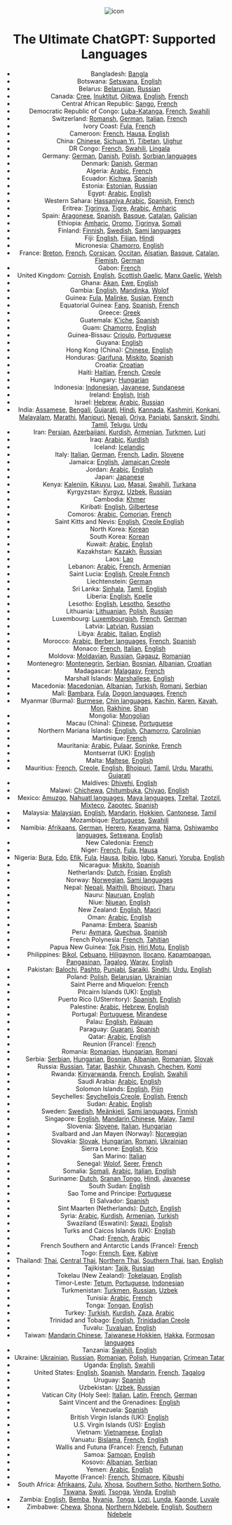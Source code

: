 <div align="center">
<img src="./../../docs/images/icon.svg" alt="icon"/>

<h1 align="center">The Ultimate ChatGPT: Supported Languages</h1>

- Bangladesh: [Bangla](./README/LANGUAGES/README_BN.md)
- Botswana: [Setswana](./README/LANGUAGES/README_BW.md), [English](./README/LANGUAGES/README_EN.md)
- Belarus: [Belarusian](./README/LANGUAGES/README_BY.md), [Russian](./README/LANGUAGES/README_RU.md)
- Canada: [Cree](./README/LANGUAGES/README_CA.md), [Inuktitut](./README/LANGUAGES/README_CA.md), [Ojibwa](./README/LANGUAGES/README_US.md), [English](./README/LANGUAGES/README_EN.md), [French](./README/LANGUAGES/README_FR.md)
- Central African Republic: [Sango](./README/LANGUAGES/README_CF.md), [French](./README/LANGUAGES/README_FR.md)
- Democratic Republic of Congo: [Luba-Katanga](./README/LANGUAGES/README_CD.md), [French](./README/LANGUAGES/README_FR.md), [Swahili](./README/LANGUAGES/README_KE.md)
- Switzerland: [Romansh](./README/LANGUAGES/README_CH.md), [German](./README/LANGUAGES/README_DE.md), [Italian](./README/LANGUAGES/README_IT.md), [French](./README/LANGUAGES/README_FR.md)
- Ivory Coast: [Fula](./README/LANGUAGES/README_CI.md), [French](./README/LANGUAGES/README_FR.md)
- Cameroon: [French](./README/LANGUAGES/README_FR.md), [Hausa](./README/LANGUAGES/README_NG.md), [English](./README/LANGUAGES/README_EN.md)
- China: [Chinese](./README/LANGUAGES/README_CN.md), [Sichuan Yi](./README/LANGUAGES/README_CN.md), [Tibetan](./README/LANGUAGES/README_CN.md), [Uighur](./README/LANGUAGES/README_CN.md)
- DR Congo: [French](./README/LANGUAGES/README_FR.md), [Swahili](./README/LANGUAGES/README_KE.md), [Lingala](./README/LANGUAGES/README_CG.md)
- Germany: [German](./README/LANGUAGES/README_DE.md), [Danish](./README/LANGUAGES/README_DK.md), [Polish](./README/LANGUAGES/README_PL.md), [Sorbian languages](./README/LANGUAGES/README_DE.md)
- Denmark: [Danish](./README/LANGUAGES/README_DK.md), [German](./README/LANGUAGES/README_DE.md)
- Algeria: [Arabic](./README/LANGUAGES/README_AR.md), [French](./README/LANGUAGES/README_FR.md)
- Ecuador: [Kichwa](./README/LANGUAGES/README_EC.md), [Spanish](./README/LANGUAGES/README_ES.md)
- Estonia: [Estonian](./README/LANGUAGES/README_EE.md), [Russian](./README/LANGUAGES/README_RU.md)
- Egypt: [Arabic](./README/LANGUAGES/README_AR.md), [English](./README/LANGUAGES/README_EN.md)
- Western Sahara: [Hassaniya Arabic](./README/LANGUAGES/README_EH.md), [Spanish](./README/LANGUAGES/README_ES.md), [French](./README/LANGUAGES/README_FR.md)
- Eritrea: [Tigrinya](./README/LANGUAGES/README_ER.md), [Tigre](./README/LANGUAGES/README_ER.md), [Arabic](./README/LANGUAGES/README_AR.md), [Amharic](./README/LANGUAGES/README_ET.md)
- Spain: [Aragonese](./README/LANGUAGES/README_ES.md), [Spanish](./README/LANGUAGES/README_ES.md), [Basque](./README/LANGUAGES/README_ES.md), [Catalan](./README/LANGUAGES/README_ES.md), [Galician](./README/LANGUAGES/README_ES.md)
- Ethiopia: [Amharic](./README/LANGUAGES/README_ET.md), [Oromo](./README/LANGUAGES/README_ET.md), [Tigrinya](./README/LANGUAGES/README_ER.md), [Somali](./README/LANGUAGES/README_SO.md)
- Finland: [Finnish](./README/LANGUAGES/README_FI.md), [Swedish](./README/LANGUAGES/README_SE.md), [Sami languages](./README/LANGUAGES/README_NO.md)
- Fiji: [English](./README/LANGUAGES/README_EN.md), [Fijian](./README/LANGUAGES/README_FJ.md), [Hindi](./README/LANGUAGES/README_FJ.md)
- Micronesia: [Chamorro](./README/LANGUAGES/README_GU.md), [English](./README/LANGUAGES/README_EN.md)
- France: [Breton](./README/LANGUAGES/README_FR.md), [French](./README/LANGUAGES/README_FR.md), [Corsican](./README/LANGUAGES/README_FR.md), [Occitan](./README/LANGUAGES/README_FR.md), [Alsatian](./README/LANGUAGES/README_FR.md), [Basque](./README/LANGUAGES/README_ES.md), [Catalan](./README/LANGUAGES/README_ES.md), [Flemish](./README/LANGUAGES/README_BE.md), [German](./README/LANGUAGES/README_DE.md)
- Gabon: [French](./README/LANGUAGES/README_FR.md)
- United Kingdom: [Cornish](./README/LANGUAGES/README_GB.md), [English](./README/LANGUAGES/README_EN.md), [Scottish Gaelic](./README/LANGUAGES/README_GB.md), [Manx Gaelic](./README/LANGUAGES/README_GB.md), [Welsh](./README/LANGUAGES/README_GB.md)
- Ghana: [Akan](./README/LANGUAGES/README_GH.md), [Ewe](./README/LANGUAGES/README_GH.md), [English](./README/LANGUAGES/README_EN.md)
- Gambia: [English](./README/LANGUAGES/README_EN.md), [Mandinka](./README/LANGUAGES/README_GM.md), [Wolof](./README/LANGUAGES/README_SN.md)
- Guinea: [Fula](./README/LANGUAGES/README_NG.md), [Malinke](./README/LANGUAGES/README_GN.md), [Susian](./README/LANGUAGES/README_GN.md), [French](./README/LANGUAGES/README_FR.md)
- Equatorial Guinea: [Fang](./README/LANGUAGES/README_GQ.md), [Spanish](./README/LANGUAGES/README_ES.md), [French](./README/LANGUAGES/README_FR.md)
- Greece: [Greek](./README/LANGUAGES/README_GR.md)
- Guatemala: [K'iche](./README/LANGUAGES/README_GT.md), [Spanish](./README/LANGUAGES/README_ES.md)
- Guam: [Chamorro](./README/LANGUAGES/README_GU.md), [English](./README/LANGUAGES/README_EN.md)
- Guinea-Bissau: [Crioulo](./README/LANGUAGES/README_GW.md), [Portuguese](./README/LANGUAGES/README_PT.md)
- Guyana: [English](./README/LANGUAGES/README_EN.md)
- Hong Kong (China): [Chinese](./README/LANGUAGES/README_CN.md), [English](./README/LANGUAGES/README_EN.md)
- Honduras: [Garifuna](./README/LANGUAGES/README_HN.md), [Miskito](./README/LANGUAGES/README_NI.md), [Spanish](./README/LANGUAGES/README_ES.md)
- Croatia: [Croatian](./README/LANGUAGES/README_HR.md)
- Haiti: [Haitian](./README/LANGUAGES/README_HT.md), [French](./README/LANGUAGES/README_FR.md), [Creole](./README/LANGUAGES/README_HT.md)
- Hungary: [Hungarian](./README/LANGUAGES/README_HU.md)
- Indonesia: [Indonesian](./README/LANGUAGES/README_ID.md), [Javanese](./README/LANGUAGES/README_ID.md), [Sundanese](./README/LANGUAGES/README_ID.md)
- Ireland: [English](./README/LANGUAGES/README_EN.md), [Irish](./README/LANGUAGES/README_IE.md)
- Israel: [Hebrew](./README/LANGUAGES/README_IL.md), [Arabic](./README/LANGUAGES/README_AR.md), [Russian](./README/LANGUAGES/README_RU.md)
- India: [Assamese](./README/LANGUAGES/README_IN.md), [Bengali](./README/LANGUAGES/README_BD.md), [Gujarati](./README/LANGUAGES/README_IN.md), [Hindi](./README/LANGUAGES/README_IN.md), [Kannada](./README/LANGUAGES/README_IN.md), [Kashmiri](./README/LANGUAGES/README_IN.md), [Konkani](./README/LANGUAGES/README_IN.md), [Malayalam](./README/LANGUAGES/README_IN.md), [Marathi](./README/LANGUAGES/README_IN.md), [Manipuri](./README/LANGUAGES/README_IN.md), [Nepali](./README/LANGUAGES/README_NP.md), [Oriya](./README/LANGUAGES/README_IN.md), [Panjabi](./README/LANGUAGES/README_IN.md), [Sanskrit](./README/LANGUAGES/README_IN.md), [Sindhi](./README/LANGUAGES/README_IN.md), [Tamil](./README/LANGUAGES/README_IN.md), [Telugu](./README/LANGUAGES/README_IN.md), [Urdu](./README/LANGUAGES/README_PK.md)
- Iran: [Persian](./README/LANGUAGES/README_IR.md), [Azerbaijani](./README/LANGUAGES/README_AZ.md), [Kurdish](./README/LANGUAGES/README_TR.md), [Armenian](./README/LANGUAGES/README_AM.md), [Turkmen](./README/LANGUAGES/README_TM.md), [Luri](./README/LANGUAGES/README_IR.md)
- Iraq: [Arabic](./README/LANGUAGES/README_AR.md), [Kurdish](./README/LANGUAGES/README_TR.md)
- Iceland: [Icelandic](./README/LANGUAGES/README_IS.md)
- Italy: [Italian](./README/LANGUAGES/README_IT.md), [German](./README/LANGUAGES/README_DE.md), [French](./README/LANGUAGES/README_FR.md), [Ladin](./README/LANGUAGES/README_IT.md), [Slovene](./README/LANGUAGES/README_SI.md)
- Jamaica: [English](./README/LANGUAGES/README_EN.md), [Jamaican Creole](./README/LANGUAGES/README_JM.md)
- Jordan: [Arabic](./README/LANGUAGES/README_AR.md), [English](./README/LANGUAGES/README_EN.md)
- Japan: [Japanese](./README/LANGUAGES/README_JP.md)
- Kenya: [Kalenjin](./README/LANGUAGES/README_KE.md), [Kikuyu](./README/LANGUAGES/README_KE.md), [Luo](./README/LANGUAGES/README_KE.md), [Masai](./README/LANGUAGES/README_KE.md), [Swahili](./README/LANGUAGES/README_KE.md), [Turkana](./README/LANGUAGES/README_KE.md)
- Kyrgyzstan: [Kyrgyz](./README/LANGUAGES/README_KG.md), [Uzbek](./README/LANGUAGES/README_UZ.md), [Russian](./README/LANGUAGES/README_RU.md)
- Cambodia: [Khmer](./README/LANGUAGES/README_KH.md)
- Kiribati: [English](./README/LANGUAGES/README_EN.md), [Gilbertese](./README/LANGUAGES/README_KI.md)
- Comoros: [Arabic](./README/LANGUAGES/README_AR.md), [Comorian](./README/LANGUAGES/README_KM.md), [French](./README/LANGUAGES/README_FR.md)
- Saint Kitts and Nevis: [English](./README/LANGUAGES/README_EN.md), [Creole English](./README/LANGUAGES/README_KN.md)
- North Korea: [Korean](./README/LANGUAGES/README_KP.md)
- South Korea: [Korean](./README/LANGUAGES/README_KR.md)
- Kuwait: [Arabic](./README/LANGUAGES/README_KW.md), [English](./README/LANGUAGES/README_EN.md)
- Kazakhstan: [Kazakh](./README/LANGUAGES/README_KZ.md), [Russian](./README/LANGUAGES/README_RU.md)
- Laos: [Lao](./README/LANGUAGES/README_LA.md)
- Lebanon: [Arabic](./README/LANGUAGES/README_LB.md), [French](./README/LANGUAGES/README_FR.md), [Armenian](./README/LANGUAGES/README_AM.md)
- Saint Lucia: [English](./README/LANGUAGES/README_EN.md), [Creole French](./README/LANGUAGES/README_LC.md)
- Liechtenstein: [German](./README/LANGUAGES/README_DE.md)
- Sri Lanka: [Sinhala](./README/LANGUAGES/README_LK.md), [Tamil](./README/LANGUAGES/README_LK.md), [English](./README/LANGUAGES/README_EN.md)
- Liberia: [English](./README/LANGUAGES/README_EN.md), [Kpelle](./README/LANGUAGES/README_LR.md)
- Lesotho: [English](./README/LANGUAGES/README_EN.md), [Lesotho](./README/LANGUAGES/README_LS.md), [Sesotho](./README/LANGUAGES/README_LS.md)
- Lithuania: [Lithuanian](./README/LANGUAGES/README_LT.md), [Polish](./README/LANGUAGES/README_PL.md), [Russian](./README/LANGUAGES/README_RU.md)
- Luxembourg: [Luxembourgish](./README/LANGUAGES/README_LU.md), [French](./README/LANGUAGES/README_FR.md), [German](./README/LANGUAGES/README_DE.md)
- Latvia: [Latvian](./README/LANGUAGES/README_LV.md), [Russian](./README/LANGUAGES/README_RU.md)
- Libya: [Arabic](./README/LANGUAGES/README_LY.md), [Italian](./README/LANGUAGES/README_IT.md), [English](./README/LANGUAGES/README_EN.md)
- Morocco: [Arabic](./README/LANGUAGES/README_MA.md), [Berber languages](./README/LANGUAGES/README_MA.md), [French](./README/LANGUAGES/README_FR.md), [Spanish](./README/LANGUAGES/README_ES.md)
- Monaco: [French](./README/LANGUAGES/README_FR.md), [Italian](./README/LANGUAGES/README_IT.md), [English](./README/LANGUAGES/README_EN.md)
- Moldova: [Moldavian](./README/LANGUAGES/README_MD.md), [Russian](./README/LANGUAGES/README_RU.md), [Gagauz](./README/LANGUAGES/README_MD.md), [Romanian](./README/LANGUAGES/README_RO.md)
- Montenegro: [Montenegrin](./README/LANGUAGES/README_ME.md), [Serbian](./README/LANGUAGES/README_RS.md), [Bosnian](./README/LANGUAGES/README_BA.md), [Albanian](./README/LANGUAGES/README_AL.md), [Croatian](./README/LANGUAGES/README_HR.md)
- Madagascar: [Malagasy](./README/LANGUAGES/README_MG.md), [French](./README/LANGUAGES/README_FR.md)
- Marshall Islands: [Marshallese](./README/LANGUAGES/README_MH.md), [English](./README/LANGUAGES/README_EN.md)
- Macedonia: [Macedonian](./README/LANGUAGES/README_MK.md), [Albanian](./README/LANGUAGES/README_AL.md), [Turkish](./README/LANGUAGES/README_TR.md), [Romani](./README/LANGUAGES/README_MK.md), [Serbian](./README/LANGUAGES/README_RS.md)
- Mali: [Bambara](./README/LANGUAGES/README_ML.md), [Fula](./README/LANGUAGES/README_NG.md), [Dogon languages](./README/LANGUAGES/README_ML.md), [French](./README/LANGUAGES/README_FR.md)
- Myanmar (Burma): [Burmese](./README/LANGUAGES/README_MM.md), [Chin languages](./README/LANGUAGES/README_MM.md), [Kachin](./README/LANGUAGES/README_MM.md), [Karen](./README/LANGUAGES/README_MM.md), [Kayah](./README/LANGUAGES/README_MM.md), [Mon](./README/LANGUAGES/README_MM.md), [Rakhine](./README/LANGUAGES/README_MM.md), [Shan](./README/LANGUAGES/README_MM.md)
- Mongolia: [Mongolian](./README/LANGUAGES/README_MN.md)
- Macau (China): [Chinese](./README/LANGUAGES/README_CN.md), [Portuguese](./README/LANGUAGES/README_PT.md)
- Northern Mariana Islands: [English](./README/LANGUAGES/README_EN.md), [Chamorro](./README/LANGUAGES/README_MP.md), [Carolinian](./README/LANGUAGES/README_MIC.md)
- Martinique: [French](./README/LANGUAGES/README_MQ.md)
- Mauritania: [Arabic](./README/LANGUAGES/README_MR.md), [Pulaar](./README/LANGUAGES/README_MR.md), [Soninke](./README/LANGUAGES/README_MR.md), [French](./README/LANGUAGES/README_FR.md)
- Montserrat (UK): [English](./README/LANGUAGES/README_EN.md)
- Malta: [Maltese](./README/LANGUAGES/README_MT.md), [English](./README/LANGUAGES/README_EN.md)
- Mauritius: [French](./README/LANGUAGES/README_MU.md), [Creole](./README/LANGUAGES/README_MU.md), [English](./README/LANGUAGES/README_EN.md), [Bhojpuri](./README/LANGUAGES/README_MU.md), [Tamil](./README/LANGUAGES/README_MU.md), [Urdu](./README/LANGUAGES/README_MU.md), [Marathi](./README/LANGUAGES/README_IN.md), [Gujarati](./README/LANGUAGES/README_IN.md)
- Maldives: [Dhivehi](./README/LANGUAGES/README_MV.md), [English](./README/LANGUAGES/README_EN.md)
- Malawi: [Chichewa](./README/LANGUAGES/README_MW.md), [Chitumbuka](./README/LANGUAGES/README_MW.md), [Chiyao](./README/LANGUAGES/README_MW.md), [English](./README/LANGUAGES/README_EN.md)
- Mexico: [Amuzgo](./README/LANGUAGES/README_MX.md), [Nahuatl languages](./README/LANGUAGES/README_MX.md), [Maya languages](./README/LANGUAGES/README_GT.md), [Tzeltal](./README/LANGUAGES/README_MX.md), [Tzotzil](./README/LANGUAGES/README_MX.md), [Mixteco](./README/LANGUAGES/README_MX.md), [Zapotec](./README/LANGUAGES/README_MX.md), [Spanish](./README/LANGUAGES/README_ES.md)
- Malaysia: [Malaysian](./README/LANGUAGES/README_MY.md), [English](./README/LANGUAGES/README_EN.md), [Mandarin](./README/LANGUAGES/README_CN.md), [Hokkien](./README/LANGUAGES/README_CN.md), [Cantonese](./README/LANGUAGES/README_CN.md), [Tamil](./README/LANGUAGES/README_MY.md)
- Mozambique: [Portuguese](./README/LANGUAGES/README_MZ.md), [Swahili](./README/LANGUAGES/README_KE.md)
- Namibia: [Afrikaans](./README/LANGUAGES/README_ZA.md), [German](./README/LANGUAGES/README_DE.md), [Herero](./README/LANGUAGES/README_NA.md), [Kwanyama](./README/LANGUAGES/README_NA.md), [Nama](./README/LANGUAGES/README_NA.md), [Oshiwambo languages](./README/LANGUAGES/README_NA.md), [Setswana](./README/LANGUAGES/README_BW.md), [English](./README/LANGUAGES/README_EN.md)
- New Caledonia: [French](./README/LANGUAGES/README_NC.md)
- Niger: [French](./README/LANGUAGES/README_FR.md), [Fula](./README/LANGUAGES/README_NG.md), [Hausa](./README/LANGUAGES/README_NG.md)
- Nigeria: [Bura](./README/LANGUAGES/README_NG.md), [Edo](./README/LANGUAGES/README_NG.md), [Efik](./README/LANGUAGES/README_NG.md), [Fula](./README/LANGUAGES/README_NG.md), [Hausa](./README/LANGUAGES/README_NG.md), [Ibibio](./README/LANGUAGES/README_NG.md), [Igbo](./README/LANGUAGES/README_NG.md), [Kanuri](./README/LANGUAGES/README_NG.md), [Yoruba](./README/LANGUAGES/README_NG.md), [English](./README/LANGUAGES/README_EN.md)
- Nicaragua: [Miskito](./README/LANGUAGES/README_NI.md), [Spanish](./README/LANGUAGES/README_ES.md)
- Netherlands: [Dutch](./README/LANGUAGES/README_NL.md), [Frisian](./README/LANGUAGES/README_NL.md), [English](./README/LANGUAGES/README_EN.md)
- Norway: [Norwegian](./README/LANGUAGES/README_NO.md), [Sami languages](./README/LANGUAGES/README_NO.md)
- Nepal: [Nepali](./README/LANGUAGES/README_NP.md), [Maithili](./README/LANGUAGES/README_NP.md), [Bhojpuri](./README/LANGUAGES/README_NP.md), [Tharu](./README/LANGUAGES/README_NP.md)
- Nauru: [Nauruan](./README/LANGUAGES/README_NR.md), [English](./README/LANGUAGES/README_EN.md)
- Niue: [Niuean](./README/LANGUAGES/README_NU.md), [English](./README/LANGUAGES/README_EN.md)
- New Zealand: [English](./README/LANGUAGES/README_EN.md), [Maori](./README/LANGUAGES/README_NZ.md)
- Oman: [Arabic](./README/LANGUAGES/README_OM.md), [English](./README/LANGUAGES/README_EN.md)
- Panama: [Embera](./README/LANGUAGES/README_PA.md), [Spanish](./README/LANGUAGES/README_ES.md)
- Peru: [Aymara](./README/LANGUAGES/README_PE.md), [Quechua](./README/LANGUAGES/README_PE.md), [Spanish](./README/LANGUAGES/README_ES.md)
- French Polynesia: [French](./README/LANGUAGES/README_PF.md), [Tahitian](./README/LANGUAGES/README_PF.md)
- Papua New Guinea: [Tok Pisin](./README/LANGUAGES/README_PG.md), [Hiri Motu](./README/LANGUAGES/README_PG.md), [English](./README/LANGUAGES/README_EN.md)
- Philippines: [Bikol](./README/LANGUAGES/README_PH.md), [Cebuano](./README/LANGUAGES/README_PH.md), [Hiligaynon](./README/LANGUAGES/README_PH.md), [Ilocano](./README/LANGUAGES/README_PH.md), [Kapampangan](./README/LANGUAGES/README_PH.md), [Pangasinan](./README/LANGUAGES/README_PH.md), [Tagalog](./README/LANGUAGES/README_PH.md), [Waray](./README/LANGUAGES/README_PH.md), [English](./README/LANGUAGES/README_EN.md)
- Pakistan: [Balochi](./README/LANGUAGES/README_PK.md), [Pashto](./README/LANGUAGES/README_PK.md), [Punjabi](./README/LANGUAGES/README_PK.md), [Saraiki](./README/LANGUAGES/README_PK.md), [Sindhi](./README/LANGUAGES/README_PK.md), [Urdu](./README/LANGUAGES/README_PK.md), [English](./README/LANGUAGES/README_EN.md)
- Poland: [Polish](./README/LANGUAGES/README_PL.md), [Belarusian](./README/LANGUAGES/README_BY.md), [Ukrainian](./README/LANGUAGES/README_UA.md)
- Saint Pierre and Miquelon: [French](./README/LANGUAGES/README_PM.md)
- Pitcairn Islands (UK): [English](./README/LANGUAGES/README_EN.md)
- Puerto Rico (USterritory): [Spanish](./README/LANGUAGES/README_PR.md), [English](./README/LANGUAGES/README_EN.md)
- Palestine: [Arabic](./README/LANGUAGES/README_PS.md), [Hebrew](./README/LANGUAGES/README_IL.md), [English](./README/LANGUAGES/README_EN.md)
- Portugal: [Portuguese](./README/LANGUAGES/README_PT.md), [Mirandese](./README/LANGUAGES/README_PT.md)
- Palau: [English](./README/LANGUAGES/README_EN.md), [Palauan](./README/LANGUAGES/README_PW.md)
- Paraguay: [Guarani](./README/LANGUAGES/README_PY.md), [Spanish](./README/LANGUAGES/README_ES.md)
- Qatar: [Arabic](./README/LANGUAGES/README_QA.md), [English](./README/LANGUAGES/README_EN.md)
- Reunion (France): [French](./README/LANGUAGES/README_RE.md)
- Romania: [Romanian](./README/LANGUAGES/README_RO.md), [Hungarian](./README/LANGUAGES/README_HU.md), [Romani](./README/LANGUAGES/README_RO.md)
- Serbia: [Serbian](./README/LANGUAGES/README_RS.md), [Hungarian](./README/LANGUAGES/README_HU.md), [Bosnian](./README/LANGUAGES/README_BA.md), [Albanian](/README/LANGUAGES/README_AL.md), [Romanian](/README/LANGUAGES/README_RO.md), [Slovak](/README/LANGUAGES/README_SK.md)
- Russia: [Russian](/README/LANGUAGES/README_RU.md), [Tatar](/README/LANGUAGES/README_TT.md), [Bashkir](/README/LANGUAGES/README_BA.md), [Chuvash](/README/LANGUAGES/README_CV.md), [Chechen](/README/LANGUAGES/README_CE.md), [Komi](/README/LANGUAGES/README_KV.md)
- Rwanda: [Kinyarwanda](/README/LANGUAGES/README_RW.md), [French](/README/LANGUAGES/README_FR.md), [English](/README/LANGUAGES/README_EN.md), [Swahili](/README/LANGUAGES/README_SW.md)
- Saudi Arabia: [Arabic](/README/LANGUAGES/README_SA.md), [English](/README/LANGUAGES/README_EN.md)
- Solomon Islands: [English](/README/LANGUAGES/README_EN.md), [Pijin](/README/LANGUAGES/README_SB.md)
- Seychelles: [Seychellois Creole](/README/LANGUAGES/README_SC.md), [English](/README/LANGUAGES/README_EN.md), [French](/README/LANGUAGES/README_FR.md)
- Sudan: [Arabic](/README/LANGUAGES/README_SD.md), [English](/README/LANGUAGES/README_EN.md)
- Sweden: [Swedish](/README/LANGUAGES/README_SE.md), [Meänkieli](/README/LANGUAGES/README_SE.md), [Sami languages](/README/LANGUAGES/README_SE.md), [Finnish](/README/LANGUAGES/README_FI.md)
- Singapore: [English](/README/LANGUAGES/README_EN.md), [Mandarin Chinese](/README/LANGUAGES/README_CN.md), [Malay](/README/LANGUAGES/README_SG.md), [Tamil](/README/LANGUAGES/README_SG.md)
- Slovenia: [Slovene](/README/LANGUAGES/README_SI.md), [Italian](/README/LANGUAGES/README_IT.md), [Hungarian](/README/LANGUAGES/README_HU.md)
- Svalbard and Jan Mayen (Norway): [Norwegian](/README/LANGUAGES/README_NO.md)
- Slovakia: [Slovak](/README/LANGUAGES/README_SK.md), [Hungarian](/README/LANGUAGES/README_HU.md), [Romani](/README/LANGUAGES/README_SK.md), [Ukrainian](/README/LANGUAGES/README_UA.md)
- Sierra Leone: [English](/README/LANGUAGES/README_EN.md), [Krio](/README/LANGUAGES/README_SL.md)
- San Marino: [Italian](/README/LANGUAGES/README_SM.md)
- Senegal: [Wolof](/README/LANGUAGES/README_SN.md), [Serer](/README/LANGUAGES/README_SN.md), [French](/README/LANGUAGES/README_FR.md)
- Somalia: [Somali](/README/LANGUAGES/README_SO.md), [Arabic](/README/LANGUAGES/README_SO.md), [Italian](/README/LANGUAGES/README_IT.md), [English](/README/LANGUAGES/README_EN.md)
- Suriname: [Dutch](/README/LANGUAGES/README_SR.md), [Sranan Tongo](/README/LANGUAGES/README_SR.md), [Hindi](/README/LANGUAGES/README_SR.md), [Javanese](/README/LANGUAGES/README_SR.md)
- South Sudan: [English](/README/LANGUAGES/README_EN.md)
- Sao Tome and Principe: [Portuguese](/README/LANGUAGES/README_ST.md)
- El Salvador: [Spanish](/README/LANGUAGES/README_SV.md)
- Sint Maarten (Netherlands): [Dutch](/README/LANGUAGES/README_NL.md), [English](/README/LANGUAGES/README_EN.md)
- Syria: [Arabic](/README/LANGUAGES/README_SY.md), [Kurdish](/README/LANGUAGES/README_SY.md), [Armenian](/README/LANGUAGES/README_AM.md), [Turkish](/README/LANGUAGES/README_TR.md)
- Swaziland (Eswatini): [Swazi](/README/LANGUAGES/README_SZ.md), [English](/README/LANGUAGES/README_EN.md)
- Turks and Caicos Islands (UK): [English](/README/LANGUAGES/README_EN.md)
- Chad: [French](/README/LANGUAGES/README_FR.md), [Arabic](/README/LANGUAGES/README_TD.md)
- French Southern and Antarctic Lands (France): [French](/README/LANGUAGES/README_TF.md)
- Togo: [French](/README/LANGUAGES/README_TG.md), [Ewe](/README/LANGUAGES/README_TG.md), [Kabiye](/README/LANGUAGES/README_TG.md)
- Thailand: [Thai](/README/LANGUAGES/README_TH.md), [Central Thai](/README/LANGUAGES/README_TH.md), [Northern Thai](/README/LANGUAGES/README_TH.md), [Southern Thai](/README/LANGUAGES/README_TH.md), [Isan](/README/LANGUAGES/README_TH.md), [English](/README/LANGUAGES/README_EN.md)
- Tajikistan: [Tajik](/README/LANGUAGES/README_TJ.md), [Russian](/README/LANGUAGES/README_RU.md)
- Tokelau (New Zealand): [Tokelauan](/README/LANGUAGES/README_TK.md), [English](/README/LANGUAGES/README_EN.md)
- Timor-Leste: [Tetum](/README/LANGUAGES/README_TL.md), [Portuguese](/README/LANGUAGES/README_PT.md), [Indonesian](/README/LANGUAGES/README_ID.md)
- Turkmenistan: [Turkmen](/README/LANGUAGES/README_TM.md), [Russian](/README/LANGUAGES/README_RU.md), [Uzbek](/README/LANGUAGES/README_UZ.md)
- Tunisia: [Arabic](/README/LANGUAGES/README_TN.md), [French](/README/LANGUAGES/README_FR.md)
- Tonga: [Tongan](/README/LANGUAGES/README_TO.md), [English](/README/LANGUAGES/README_EN.md)
- Turkey: [Turkish](/README/LANGUAGES/README_TR.md), [Kurdish](/README/LANGUAGES/README_TR.md), [Zaza](/README/LANGUAGES/README_TR.md), [Arabic](/README/LANGUAGES/README_TR.md)
- Trinidad and Tobago: [English](/README/LANGUAGES/README_EN.md), [Trinidadian Creole](/README/LANGUAGES/README_TT.md)
- Tuvalu: [Tuvaluan](/README/LANGUAGES/README_TV.md), [English](/README/LANGUAGES/README_EN.md)
- Taiwan: [Mandarin Chinese](/README/LANGUAGES/README_CN.md), [Taiwanese Hokkien](/README/LANGUAGES/README_TW.md), [Hakka](/README/LANGUAGES/README_TW.md), [Formosan languages](/README/LANGUAGES/README_TW.md)
- Tanzania: [Swahili](/README/LANGUAGES/README_TZ.md), [English](/README/LANGUAGES/README_EN.md)
- Ukraine: [Ukrainian](/README/LANGUAGES/README_UA.md), [Russian](/README/LANGUAGES/README_RU.md), [Romanian](/README/LANGUAGES/README_RO.md), [Polish](/README/LANGUAGES/README_PL.md), [Hungarian](/README/LANGUAGES/README_HU.md), [Crimean Tatar](/README/LANGUAGES/README_UA.md)
- Uganda: [English](/README/LANGUAGES/README_EN.md), [Swahili](/README/LANGUAGES/README_KE.md)
- United States: [English](/README/LANGUAGES/README_US.md), [Spanish](/README/LANGUAGES/README_US.md), [Mandarin](/README/LANGUAGES/README_CN.md), [French](/README/LANGUAGES/README_FR.md), [Tagalog](/README/LANGUAGES/README_PH.md)
- Uruguay: [Spanish](/README/LANGUAGES/README_UY.md)
- Uzbekistan: [Uzbek](/README/LANGUAGES/README_UZ.md), [Russian](/README/LANGUAGES/README_RU.md)
- Vatican City (Holy See): [Italian](/README/LANGUAGES/README_VA.md), [Latin](/README/LANGUAGES/README_LA.md), [French](/README/LANGUAGES/README_FR.md), [German](/README/LANGUAGES/README_DE.md)
- Saint Vincent and the Grenadines: [English](/README/LANGUAGES/README_EN.md)
- Venezuela: [Spanish](/README/LANGUAGES/README_VE.md)
- British Virgin Islands (UK): [English](/README/LANGUAGES/README_EN.md)
- U.S. Virgin Islands (US): [English](/README/LANGUAGES/README_EN.md)
- Vietnam: [Vietnamese](/README/LANGUAGES/README_VN.md), [English](/README/LANGUAGES/README_EN.md)
- Vanuatu: [Bislama](/README/LANGUAGES/README_VU.md), [French](/README/LANGUAGES/README_FR.md), [English](/README/LANGUAGES/README_EN.md)
- Wallis and Futuna (France): [French](/README/LANGUAGES/README_WF.md), [Futunan](/README/LANGUAGES/README_WF.md)
- Samoa: [Samoan](/README/LANGUAGES/README_WS.md), [English](/README/LANGUAGES/README_EN.md)
- Kosovo: [Albanian](/README/LANGUAGES/README_XK.md), [Serbian](/README/LANGUAGES/README_RS.md)
- Yemen: [Arabic](/README/LANGUAGES/README_YE.md), [English](/README/LANGUAGES/README_EN.md)
- Mayotte (France): [French](/README/LANGUAGES/README_YT.md), [Shimaore](/README/LANGUAGES/README_YT.md), [Kibushi](/README/LANGUAGES/README_YT.md)
- South Africa: [Afrikaans](/README/LANGUAGES/README_ZA.md), [Zulu](/README/LANGUAGES/README_ZA.md), [Xhosa](/README/LANGUAGES/README_ZA.md), [Southern Sotho](/README/LANGUAGES/README_ZA.md), [Northern Sotho](/README/LANGUAGES/README_ZA.md), [Tswana](/README/LANGUAGES/README_ZA.md), [Swati](/README/LANGUAGES/README_ZA.md), [Tsonga](/README/LANGUAGES/README_ZA.md), [Venda](/README/LANGUAGES/README_ZA.md), [English](/README/LANGUAGES/README_EN.md)
- Zambia: [English](/README/LANGUAGES/README_EN.md), [Bemba](/README/LANGUAGES/README_ZM.md), [Nyanja](/README/LANGUAGES/README_ZM.md), [Tonga](/README/LANGUAGES/README_ZM.md), [Lozi](/README/LANGUAGES/README_ZM.md), [Lunda](/README/LANGUAGES/README_ZM.md), [Kaonde](/README/LANGUAGES/README_ZM.md), [Luvale](/README/LANGUAGES/README_ZM.md)
- Zimbabwe: [Chewa](/README/LANGUAGES/README_ZW.md), [Shona](/README/LANGUAGES/README_ZW.md), [Northern Ndebele](/README/LANGUAGES/README_ZW.md), [English](/README/LANGUAGES/README_EN.md), [Southern Ndebele](/README/LANGUAGES/README_ZW.md)
</div>